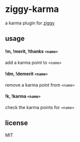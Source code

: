 ziggy-karma
====

a karma plugin for [ziggy](https://github.com/jarofghosts/ziggy)

## usage

#### !m, !merit, !thanks `<name>`

add a karma point to `<name>`

#### !dm, !demerit `<name>`

remove a karma point from `<name>`

#### !k, !karma `<name>`

check the karma points for `<name>`

## license

MIT
